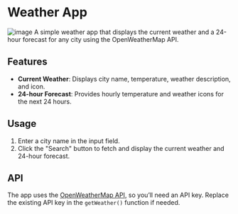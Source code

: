 # Weather App

![image](https://github.com/user-attachments/assets/b072306e-05af-4d70-b7ab-1188fea92737)
A simple weather app that displays the current weather and a 24-hour forecast for any city using the OpenWeatherMap API.

## Features

- **Current Weather**: Displays city name, temperature, weather description, and icon.
- **24-hour Forecast**: Provides hourly temperature and weather icons for the next 24 hours.

## Usage
1. Enter a city name in the input field.
2. Click the "Search" button to fetch and display the current weather and 24-hour forecast.

## API
The app uses the [OpenWeatherMap API](https://openweathermap.org/), so you’ll need an API key. Replace the existing API key in the `getWeather()` function if needed.
